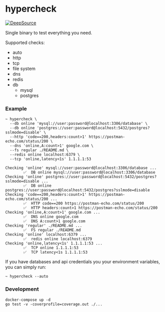 # hypercheck
[![DeepSource](https://deepsource.io/gh/IMMORTALxJO/hypercheck.svg/?label=active+issues&show_trend=true&token=SaCVhzg7Sci39dpzTEGdpLsS)](https://deepsource.io/gh/IMMORTALxJO/hypercheck/?ref=repository-badge)

Single binary to test everything you need.

Supported checks:
- auto
- http
- tcp
- file system
- dns
- redis
- db
  - mysql
  - postgres

### Example

```
~ hypercheck \
  --db online 'mysql://user:password@localhost:3306/database' \
  --db online 'postgres://user:password@localhost:5432/postgres?sslmode=disable' \
  --http 'code==200,headers:count>1' https://postman-echo.com/status/200 \
  --dns 'online,A:count>1' google.com \
  --fs regular ./README.md \
  --redis online localhost:6379 \
  --tcp 'online,latency<1s' 1.1.1.1:53

Checking 'online' mysql://user:password@localhost:3306/database ...
        ✅  DB online mysql://user:password@localhost:3306/database
Checking 'online' postgres://user:password@localhost:5432/postgres?sslmode=disable ...
        ✅  DB online postgres://user:password@localhost:5432/postgres?sslmode=disable
Checking 'code==200,headers:count>1' https://postman-echo.com/status/200 ...
        ✅  HTTP code==200 https://postman-echo.com/status/200
        ✅  HTTP headers:count>1 https://postman-echo.com/status/200
Checking 'online,A:count>1' google.com ...
        ✅  DNS online google.com
        ✅  DNS A:count>1 google.com
Checking 'regular' ./README.md ...
        ✅  FS regular ./README.md
Checking 'online' localhost:6379 ...
        ✅  redis online localhost:6379
Checking 'online,latency<1s' 1.1.1.1:53 ...
        ✅  TCP online 1.1.1.1:53
        ✅  TCP latency<1s 1.1.1.1:53
```

If you have databases and api credentials you your environment variables, you can simply run:
```
~ hypercheck --auto
```

### Development

```
docker-compose up -d
go test -v -coverprofile=coverage.out ./...
```